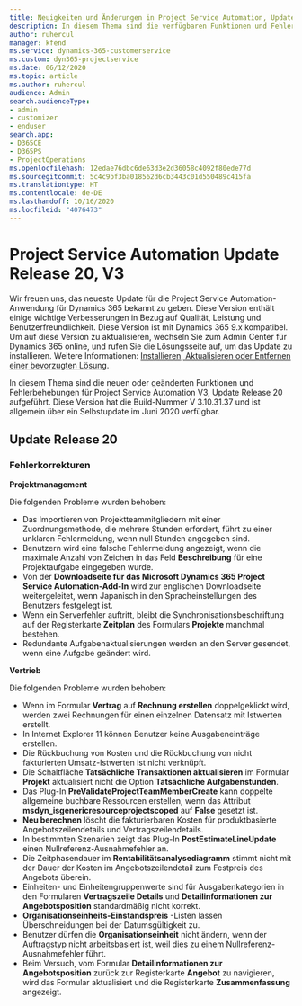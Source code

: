 ```yaml
---
title: Neuigkeiten und Änderungen in Project Service Automation, Update Release 20, V3
description: In diesem Thema sind die verfügbaren Funktionen und Fehlerbehebungen für Project Service Automation Update Release 20, V3 aufgeführt.
author: ruhercul
manager: kfend
ms.service: dynamics-365-customerservice
ms.custom: dyn365-projectservice
ms.date: 06/12/2020
ms.topic: article
ms.author: ruhercul
audience: Admin
search.audienceType:
- admin
- customizer
- enduser
search.app:
- D365CE
- D365PS
- ProjectOperations
ms.openlocfilehash: 12edae76dbc6de63d3e2d36058c4092f80ede77d
ms.sourcegitcommit: 5c4c9bf3ba018562d6cb3443c01d550489c415fa
ms.translationtype: HT
ms.contentlocale: de-DE
ms.lasthandoff: 10/16/2020
ms.locfileid: "4076473"
---
```

# <a name="project-service-automation-update-release-20-v3"></a>Project Service Automation Update Release 20, V3

Wir freuen uns, das neueste Update für die Project Service Automation-Anwendung für Dynamics 365 bekannt zu geben. Diese Version enthält einige wichtige Verbesserungen in Bezug auf Qualität, Leistung und Benutzerfreundlichkeit. Diese Version ist mit Dynamics 365 9.x kompatibel. Um auf diese Version zu aktualisieren, wechseln Sie zum Admin Center für Dynamics 365 online, und rufen Sie die Lösungsseite auf, um das Update zu installieren. Weitere Informationen: [Installieren, Aktualisieren oder Entfernen einer bevorzugten Lösung](https://docs.microsoft.com/power-platform/admin/install-remove-preferred-solution).

In diesem Thema sind die neuen oder geänderten Funktionen und Fehlerbehebungen für Project Service Automation V3, Update Release 20 aufgeführt. Diese Version hat die Build-Nummer V 3.10.31.37 und ist allgemein über ein Selbstupdate im Juni 2020 verfügbar.

## <a name="update-release-20"></a>Update Release 20

### <a name="bug-fixes"></a>Fehlerkorrekturen

**Projektmanagement**

Die folgenden Probleme wurden behoben:

- Das Importieren von Projektteammitgliedern mit einer Zuordnungsmethode, die mehrere Stunden erfordert, führt zu einer unklaren Fehlermeldung, wenn null Stunden angegeben sind.
- Benutzern wird eine falsche Fehlermeldung angezeigt, wenn die maximale Anzahl von Zeichen in das Feld **Beschreibung** für eine Projektaufgabe eingegeben wurde.
- Von der **Downloadseite für das Microsoft Dynamics 365 Project Service Automation-Add-In** wird zur englischen Downloadseite weitergeleitet, wenn Japanisch in den Spracheinstellungen des Benutzers festgelegt ist.
- Wenn ein Serverfehler auftritt, bleibt die Synchronisationsbeschriftung auf der Registerkarte **Zeitplan** des Formulars **Projekte** manchmal bestehen.
- Redundante Aufgabenaktualisierungen werden an den Server gesendet, wenn eine Aufgabe geändert wird.

**Vertrieb**

Die folgenden Probleme wurden behoben:

- Wenn im Formular **Vertrag** auf **Rechnung erstellen** doppelgeklickt wird, werden zwei Rechnungen für einen einzelnen Datensatz mit Istwerten erstellt.
- In Internet Explorer 11 können Benutzer keine Ausgabeneinträge erstellen.
- Die Rückbuchung von Kosten und die Rückbuchung von nicht fakturierten Umsatz-Istwerten ist nicht verknüpft.
- Die Schaltfläche **Tatsächliche Transaktionen aktualisieren** im Formular **Projekt** aktualisiert nicht die Option **Tatsächliche Aufgabenstunden**.
- Das Plug-In **PreValidateProjectTeamMemberCreate** kann doppelte allgemeine buchbare Ressourcen erstellen, wenn das Attribut **msdyn_isgenericresourceprojectscoped** auf **False** gesetzt ist.
- **Neu berechnen** löscht die fakturierbaren Kosten für produktbasierte Angebotszeilendetails und Vertragszeilendetails.
- In bestimmten Szenarien zeigt das Plug-In **PostEstimateLineUpdate** einen Nullreferenz-Ausnahmefehler an.
- Die Zeitphasendauer im **Rentabilitätsanalysediagramm** stimmt nicht mit der Dauer der Kosten im Angebotszeilendetail zum Festpreis des Angebots überein.
- Einheiten- und Einheitengruppenwerte sind für Ausgabenkategorien in den Formularen **Vertragszeile Details** und **Detailinformationen zur Angebotsposition** standardmäßig nicht korrekt.
- **Organisationseinheits-Einstandspreis** -Listen lassen Überschneidungen bei der Datumsgültigkeit zu.
- Benutzer dürfen die **Organisationseinheit** nicht ändern, wenn der Auftragstyp nicht arbeitsbasiert ist, weil dies zu einem Nullreferenz-Ausnahmefehler führt.
- Beim Versuch, vom Formular **Detailinformationen zur Angebotsposition** zurück zur Registerkarte **Angebot** zu navigieren, wird das Formular aktualisiert und die Registerkarte **Zusammenfassung** angezeigt.
